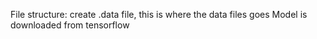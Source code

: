 File structure:
create .data file, this is where the data files goes
Model is downloaded from tensorflow